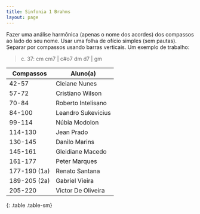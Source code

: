 ```yaml
---
title: Sinfonia 1 Brahms
layout: page
---
```


Fazer uma análise harmônica (apenas o nome dos acordes) dos compassos ao
lado do seu nome. Usar uma folha de ofício simples (sem pautas). Separar
por compassos usando barras verticais. Um exemplo de trabalho:

> c. 37: cm cm7 | c#o7 dm d7 | gm

| Compassos    | Aluno(a)           |
| ------------ | --------           |
| 42-57        | Cleiane Nunes      |
| 57-72        | Cristiano Wilson   |
| 70-84        | Roberto Intelisano |
| 84-100       | Leandro Sukevicius |
| 99-114       | Núbia Modolon      |
| 114-130      | Jean Prado         |
| 130-145      | Danilo Marins      |
| 145-161      | Gleidiane Macedo   |
| 161-177      | Peter Marques      |
| 177-190 (1a) | Renato Santana     |
| 189-205 (2a) | Gabriel Vieira     |
| 205-220      | Victor De Oliveira |
{: .table .table-sm}
